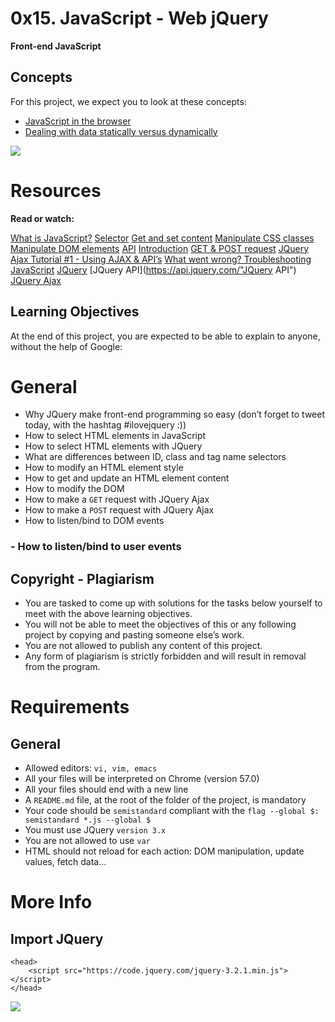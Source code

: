 # 0x15. JavaScript - Web jQuery
**Front-end JavaScript**

## Concepts
For this project, we expect you to look at these concepts:

* [JavaScript in the browser](https://intranet.alxswe.com/concepts/3 "JavaScript in the browser")
* [Dealing with data statically versus dynamically](https://intranet.alxswe.com/concepts/35 "Dealing with data statically versus dynamically")

![]("https://intranet.alxswe.com/projects/305")

# Resources
**Read or watch:**

[What is JavaScript?](https://developer.mozilla.org/en-US/docs/Learn/JavaScript/First_steps/What_is_JavaScript "What is JavaScript?")
[Selector](https://jquery-tutorial.net/selectors/using-elements-ids-and-classes/ "Selector")
[Get and set content](https://jquery-tutorial.net/dom-manipulation/getting-and-setting-content/ "Get and set content")
[Manipulate CSS classes](https://jquery-tutorial.net/dom-manipulation/getting-and-setting-css-classes/ "Manipulate CSS classes")
[Manipulate DOM elements](https://jquery-tutorial.net/dom-manipulation/the-append-and-prepend-methods/ "Manipulate DOM elements")
[API](https://oscarotero.com/jquery/"API")
[Introduction](https://jquery-tutorial.net/ajax/introduction/"Introduction")
[GET & POST request](https://jquery-tutorial.net/ajax/the-get-and-post-methods/ "GET & POST request")
[JQuery Ajax Tutorial #1 - Using AJAX & API’s](https://www.youtube.com/watch?v=fEYx8dQr_cQ "JQuery Ajax Tutorial #1 - Using AJAX & API’s")
[What went wrong? Troubleshooting JavaScript](https://developer.mozilla.org/en-US/docs/Learn/JavaScript/First_steps/What_went_wrong "What went wrong? Troubleshooting JavaScript")
[JQuery](https://jquery.com/ "JQuery")
[JQuery API](https://api.jquery.com/"JQuery API")
[JQuery Ajax](https://learn.jquery.com/ajax/ "JQuery Ajax")

## Learning Objectives
At the end of this project, you are expected to be able to explain to anyone, without the help of Google:

# General
* Why JQuery make front-end programming so easy (don’t forget to tweet today, with the hashtag #ilovejquery :))
* How to select HTML elements in JavaScript
* How to select HTML elements with JQuery
* What are differences between ID, class and tag name selectors
* How to modify an HTML element style
* How to get and update an HTML element content
* How to modify the DOM
* How to make a `GET` request with JQuery Ajax
* How to make a `POST` request with JQuery Ajax
* How to listen/bind to DOM events

### - How to listen/bind to user events

## Copyright - Plagiarism
* You are tasked to come up with solutions for the tasks below yourself to meet with the above learning objectives.
* You will not be able to meet the objectives of this or any following project by copying and pasting someone else’s work.
* You are not allowed to publish any content of this project.
* Any form of plagiarism is strictly forbidden and will result in removal from the program.

# Requirements
## General
* Allowed editors: `vi, vim, emacs`
* All your files will be interpreted on Chrome (version 57.0)
* All your files should end with a new line
* A `README.md` file, at the root of the folder of the project, is mandatory
* Your code should be `semistandard` compliant with the `flag --global $: semistandard *.js --global $`
* You must use JQuery `version 3.x`
* You are not allowed to use `var`
* HTML should not reload for each action: DOM manipulation, update values, fetch data…

# More Info
## Import JQuery
```
<head>
    <script src="https://code.jquery.com/jquery-3.2.1.min.js"></script>
</head>
```
![]("https://s3.amazonaws.com/intranet-projects-files/holbertonschool-higher-level_programming+/305/1f1ihd.jpg")

